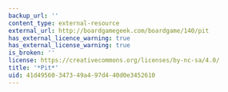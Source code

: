```yaml
---
backup_url: ''
content_type: external-resource
external_url: http://boardgamegeek.com/boardgame/140/pit
has_external_licence_warning: true
has_external_license_warning: true
is_broken: ''
license: https://creativecommons.org/licenses/by-nc-sa/4.0/
title: '*Pit*'
uid: 41d49560-3473-49a4-97d4-40d0e3452610
---
```

